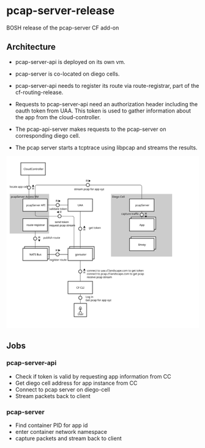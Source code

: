 # pcap-server-release
BOSH release of the pcap-server CF add-on

## Architecture

* pcap-server-api is deployed on its own vm.
* pcap-server is co-located on diego cells.
* pcap-server-api needs to register its route via route-registrar, part of the cf-routing-release.
* Requests to pcap-server-api need an authorization header including the oauth token from UAA.
  This token is used to gather information about the app from the cloud-controller.
* The pcap-api-server makes requests to the pcap-server on corresponding diego cell.

* The pcap server starts a tcptrace using libpcap and streams the results.

![alt text](docs/tcpdump-for-cf.svg "tcpdump in cf architecture")

## Jobs

### pcap-server-api

* Check if token is valid by requesting app information from CC
* Get diego cell address for app instance from CC
* Connect to pcap server on diego-cell
* Stream packets back to client

### pcap-server

* Find container PID for app id
* enter container network namespace
* capture packets and stream back to client






